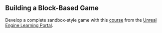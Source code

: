 ## Building a Block-Based Game

Develop a complete sandbox-style game with this [course](https://learn.unrealengine.com/course/3770925) from the [Unreal Engine Learning Portal](https://learn.unrealengine.com/home/dashboard).

